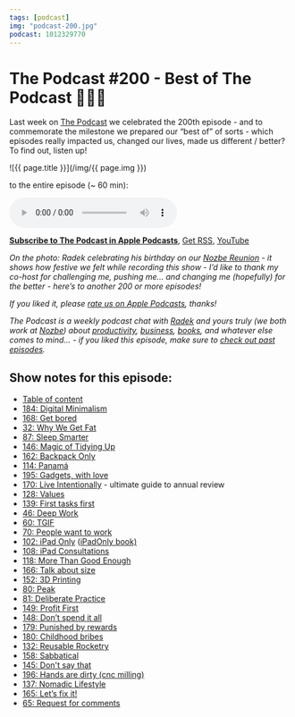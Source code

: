 ```yaml
---
tags: [podcast]
img: "podcast-200.jpg"
podcast: 1012329770
---
```


# The Podcast #200 - Best of The Podcast 🍾💯💯

Last week on [The Podcast][p] we celebrated the 200th episode - and to commemorate the milestone we prepared our “best of” of sorts - which episodes really impacted us, changed our lives, made us different / better? To find out, listen up!

<!--More-->

![{{ page.title }}](/img/{{ page.img }})

 to the entire episode (~ 60 min):

<audio controls>
<source src="https://files.nozbe.com/podcast/200.mp3" type="audio/mpeg">
</audio>

**[Subscribe to The Podcast in Apple Podcasts][i]**, [Get RSS][rss], [YouTube][y]

*On the photo: Radek celebrating his birthday on our [Nozbe Reunion](/reunion) - it shows how festive we felt while recording this show - I’d like to thank my co-host for challenging me, pushing me... and changing me (hopefully) for the better - here’s to another 200 or more episodes!*

*If you liked it, please [rate us on Apple Podcasts][i], thanks!*

*The Podcast is a weekly podcast chat with [Radek][r] and yours truly (we both work at [Nozbe][n]) about [productivity](/productivity), [business](/business), [books](/books), and whatever else comes to mind… - if you liked this episode, make sure to [check out past episodes](/podcast).*

## Show notes for this episode:

  * [Table of content](https://thepodcast.fm/toc)
  * [184: Digital Minimalism](/podcast-184)
  * [168: Get bored](/podcast-168)
  * [32: Why We Get Fat](/podcast-32)
  * [87: Sleep Smarter](/podcast-87)
  * [146: Magic of Tidying Up](/podcast-146)
  * [162: Backpack Only](/podcast-162)
  * [114: Panamá](/podcast-114)
  * [195: Gadgets, with love](/podcast-195)
  * [170: Live Intentionally](/podcast-170) - ultimate guide to annual review
  * [128: Values](/podcast-128)
  * [139: First tasks first](/podcast-139)
  * [46: Deep Work](/podcast-46)
  * [60: TGIF](/podcast-60)
  * [70: People want to work](/podcast-70)
  * [102: iPad Only](/podcast-102) ([iPadOnly book)](https://www.amazon.com/iPadOnly-first-post-PC-everything-between-ebook/dp/B00DVETZW6)
  * [108: iPad Consultations](/podcast-108)
  * [118: More Than Good Enough](/podcast-118)
  * [166: Talk about size](/podcast-166)
  * [152: 3D Printing](/podcast-152)
  * [80: Peak](/podcast-80)
  * [81: Deliberate Practice](/podcast-81)
  * [149: Profit First](/podcast-149)
  * [148: Don’t spend it all](/podcast-148)
  * [179: Punished by rewards](/podcast-179)
  * [180: Childhood bribes](/podcast-180)
  * [132: Reusable Rocketry](/podcast-132)
  * [158: Sabbatical](/podcast-158)
  * [145: Don't say that](/podcast-145)
  * [196: Hands are dirty (cnc milling)](/podcast-196)
  * [137: Nomadic Lifestyle](/podcast-137)
  * [165: Let’s fix it!](/podcast-165)
  * [65: Request for comments](/podcast-65)

[y]: https://michael.gratis/thepodcastyt
[rss]: https://thepodcast.fm/episodes?format=RSS
[e]: /podcast-200

[p]: /podcast
[n]: https://michael.gratis/nozbe
[r]: https://michael.gratis/radex
[i]: https://michael.gratis/thepodcast
[o]: https://michael.gratis/ipadonly

